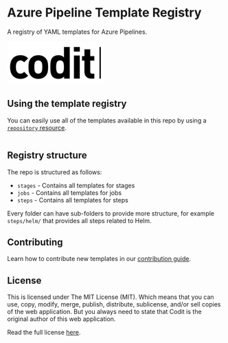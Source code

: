 # Azure Pipeline Template Registry

A registry of YAML templates for Azure Pipelines.

![Codit logo](./media/logo.png)

## Using the template registry

You can easily use all of the templates available in this repo by using a [`repository` resource](https://docs.microsoft.com/en-us/azure/devops/pipelines/yaml-schema?view=azure-devops&tabs=schema%2Cparameter-schema#repository-resource).

```yaml
```

## Registry structure

The repo is structured as follows:

- `stages` - Contains all templates for stages
- `jobs` - Contains all templates for jobs
- `steps` - Contains all templates for steps

Every folder can have sub-folders to provide more structure, for example `steps/helm/` that provides all steps related to Helm.

## Contributing

Learn how to contribute new templates in our [contribution guide](CONTRIBUTING.md).

## License

This is licensed under The MIT License (MIT). Which means that you can use, copy, modify, merge, publish, distribute, sublicense, and/or sell copies of the web application. But you always need to state that Codit is the original author of this web application.

Read the full license [here](https://github.com/Codit/azure-pipelines-template-registry/blob/main/LICENSE).
